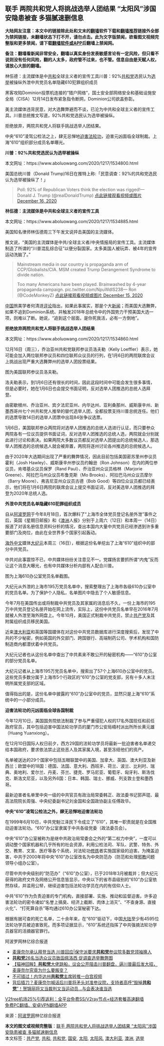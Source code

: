  <h2>联手 两院共和党人将挑战选举人团结果 “太阳风”涉国安隐患被查 多猫腻速删信息</h2> <p class="notice"><b>大陆网友注意：本文中的链接除此处和文末的<a href="https://github.com/bannedbook/fanqiang" >翻墙</a>软件下载和<a href="https://github.com/killgcd/justmysocks/blob/master/README.md">翻墙推荐</a>链接外全部为禁网链接，未翻墙状态下打不开，请勿点击。此为文字版禁闻，欲看图文视频完整版和更多禁闻，请下载<a href="https://github.com/bannedbook/fanqiang">翻墙软件或APP</a>后翻墙上禁闻网。</p><p>备注：翻墙看新闻非常安全，翻墙以真实身份发表敏感言论有一定风险，但只看不说则没有任何风险，翻的人太多，政府管不过来，也不管。信息自由是天赋人权，请放心大胆的翻墙。</b></p>  <div class="entry"> <p id="summary">林伍德：主流媒体是中<a href="https://www.bannedbook.org/bnews/tag/%E5%85%B1%E5%92%8C/" class="st_tag internal_tag" rel="tag" title="标签 共和 下的日志">共和</a>全球主义者的宣传工具川普：92%<a href="https://www.bannedbook.org/bnews/tag/%e5%85%b1%e5%92%8c%e5%85%9a/" class="st_tag internal_tag" rel="tag" title="标签 共和党 下的日志">共和党</a>选民认为<a href="https://www.bannedbook.org/bnews/tag/%e9%80%89%e4%b8%be/" class="st_tag internal_tag" rel="tag" title="标签 选举 下的日志">选举</a>被操纵外泄中共党员名单隐藏610犯罪组织成员</p> <p>黑客攻陷Dominion投票机连接的“猎户网络”，国土安全部网络安全和基础设施安全局（CISA）12月14日发布紧急指令断网，Dominion公司欲盖弥彰。</p> <p>美主流媒体违背民意，对大选舞弊避而不谈，已沦为中共和全球主义者的宣传工具。川普总统推文写道，92%共和党选民认为选举被操纵。</p> <p>拒绝放弃，两院共和党人将联手挑战选举人团结果。</p> <p>中央“610”凌驾公检法之上，肆无忌惮地<span class='wp_keywordlink'><a href="https://www.bannedbook.org/forum11/topic278.html" title="评江泽民与中共相互利用迫害法轮功" target="_blank">迫害法轮功</a></span>，迫害元凶面临全球制裁。上海“610”组织部分成员名单曝光。</p> <p><strong>川普：92%共和党选民认为选举被操纵</strong></p> <p>本文网址：https://www.aboluowang.com/2020/1217/1534800.html</p> <p>美国总统川普（Donald Trump)16日在推特上称:「民意调查：92%的共和党选民认为选举被操纵了！」</p> <blockquote><p>Poll: 92% of Republican Voters think the election was rigged!— Donald J. Trump (@realDonaldTrump) <a href="https://twitter.com/realDonaldTrump/status/1339071350900723713?ref_src=twsrc%5Etfw">点此链接观看视频或图片 December 16, 2020</a></p></blockquote> <p><strong>林伍德：主流媒体是中共和全球主义者的宣传工具</strong></p> <p>本文网址：https://www.aboluowang.com/2020/1217/1534885.html</p> <p>美国知名律师林伍德周三下午发文说抨击美国的主流媒体。</p>  <p>推文说，“美国的主流媒体是中共/全球主义者/中央情报局的宣传工具。主流媒体制造了所谓的“川普混乱综合征”以便分裂国家。太多美国人被玩弄、被4年的宣传运动洗脑了。”</p> <blockquote><p>Mainstream media in our country is propaganda arm of CCP/Globalists/CIA. MSM created Trump Derangement Syndrome to divide nation.</p> <p>Too many Americans have been played. Brainwashed by 4-year propaganda campaign. pic.twitter.com/NpuWdlS238— Ron (@CodeMonkeyZ) <a href="https://twitter.com/CodeMonkeyZ/status/1338850031445536769?ref_src=twsrc%5Etfw">点此链接观看视频或图片 December 15, 2020</a></p></blockquote> <p><span class='wp_keywordlink_affiliate'><a href="https://www.bannedbook.org/" title="中国" target="_blank">中国</a></span>旅美学者何清涟<span class='wp_keywordlink_affiliate'><a href="https://www.bannedbook.org/bnews/comments/" title="新闻评论" target="_blank">评论</a></span>指出，如果此事属实，那是个大<span class='wp_keywordlink_affiliate'><a href="https://www.bannedbook.org/" title="新闻">新闻</a></span>；而美国大选舞弊，如果不追到Dominion系统、并触发2018年总统令中的外国势力干预美国大选一项，则难以了断。她说，“追到这个层面，是你死我活，必有一方倒地”。</p> <p><strong>拒绝放弃两院共和党人将联手挑战选举人团结果</strong></p> <p>本文网址：https://www.aboluowang.com/2020/1217/1534860.html</p> <p>12月16日（周三），乔治亚州共和党联邦参议员洛夫勒（Kelly Loeffler）表示，她可能会加入两位联邦参议员和四位联邦众议员的行列，在1月6日的两院联席会议上挑战出现严重大选舞弊州的选举人团投票结果。</p> <p>图为美国联邦参议员洛夫勒。</p> <p>洛夫勒表示，到1月6日还有很长的时间，因此这段时间中可能会发生很多事情，但是必要时，她在1月6日也会提交书面证明，反对选举人团推选的总统人选拜登。</p> <p>由密歇根州、乔治亚州、宾夕法尼亚州、内华达州、亚利桑那州、威斯康辛州、新墨西哥州七个州共和党人推举的替代选举人团，全都投票支持川普总统连任。他们的选票导致14日的选举人团票中出现84张争议选票。</p> <p>1月6日，美国联邦参众两院将对选举人团推选的总统人选进行认证，而只要参众两院各有一位议员提供书面证词，反对选举人团推选的总统人选，两院就会分别就此进行讨论和表决。如果两院大多数议员都反对选举人团提出的总统候选人，那选举人团推选的总统候选人就会被弃置，两院将逐州讨论各州推选的总统候选人。</p> <p>由于2020年大选期间出现了严重的舞弊情况，因此目前包括美国密苏里州参议员霍利（Josh Hawley）、威斯康辛州参议员约翰逊（Ron Johnson）在内的两位参议员，肯塔基众议员保罗（Rand Paul）、乔治亚州众议员格林（Marjorie Greene）、阿拉巴马州众议员布鲁克斯（Mo Brooks）、阿拉巴马州众议员摩尔（Barry Moore）、弗吉尼亚州众议员古德（Bob Good）等四位众议员都已经表示，他们将在1月6日两院的联席会议上提交书面证词，反对美选举人团推选的拜登为2020年总统人选。</p>  <p><strong>外泄中共党员名单隐藏610犯罪组织成员</strong></p> <p>自从<span class='wp_keywordlink_affiliate'><a href="https://www.aboluowang.com/" title="阿波罗网" target="_blank">阿波罗网</a></span>于今年8月18日，首次爆料了“上海市全体党员登记名册外泄”事件之后，英国《星期日邮报》和《<a href="https://www.bannedbook.org/bnews/tag/%e6%be%b3%e6%b4%b2/" class="st_tag internal_tag" rel="tag" title="标签 澳洲 下的日志">澳洲</a>人报》分别于上周六（12日）和本周一（14日）报道了对该名册信息资料分析的情况，查出本国内大量中共党员已经渗透到许多重要部门及岗位，由此在全世界多个国家引起轰动。</p> <p><span class='wp_keywordlink_affiliate'><a href="https://99cn.info/" title="海外中文" target="_blank">海外中文</a></span>媒体<span class='wp_keywordlink_affiliate'><a href="http://www.epochtimes.com/" title="大纪元" target="_blank">大纪元</a></span>本周三（16日），根据这份名单挖出了上海“610”组织中的部分中共党员。</p> <p>中共对此事震惊不已，中共媒体纷纷关注意见不一。党媒扬言要抓所谓“内鬼”反而让这个消息大曝光，也有中共媒体分析内部有人配合川普。</p> <p>图为上海610办公室党员名单截图。</p> <p>大纪元从外泄的上海市195万党员名单中，搜索整理出了上海市各级610办公室中的党员名单。为了保护个人隐私，名单图片中隐去了个人敏感信息。</p> <p>今年7月在美国传出或将制裁中共党员及其家属的消息后不久，一份上海市的195万中共党员登记名册开始在网上流传，实际上，这份中共党员名单早在2016年7月就被人外泄至海外网盘上。今年10月，美国正式制裁中共党员，禁止<a href="https://www.bannedbook.org/bnews/tag/%e5%85%b1%e4%ba%a7%e5%85%9a/" class="st_tag internal_tag" rel="tag" title="标签 共产党 下的日志">共产党</a>及其附属组织成员移民美国。</p> <p>近来<a href="https://www.bannedbook.org/bnews/tag/%e6%be%b3%e5%a4%a7%e5%88%a9%e4%ba%9a/" class="st_tag internal_tag" rel="tag" title="标签 澳大利亚 下的日志">澳大利亚</a>和英国等国媒体在对这份中共党员数据库进行深度搜索后，发现了中共的不少秘密，例如英国的外交部门、跨国银行、高端制药公司、学术机构和国防制造商内都潜伏着中共党员。</p> <p>大纪元记者也从这份名单中查出了中共素来不敢公开的秘密机构——“610”办公室的部分党员名单。</p> <p>大纪元记者从上海市195万党员名单中，搜索出了57个上海610办公室中的党员。这些党员多数分属于上海市5个行政区的“610”办公室的党支部，另有十多人未注明所属党支部的区域。</p> <p>值得指出的是，这份名单中披露的“610”办公室中的党员，显然只是上海“610”系统中的一小部分成员。</p> <p><strong>迫害法轮功的元凶面临全球各国制裁</strong></p>  <p>今年12月10日，美国国务院依法制裁了参与严重侵犯人权的17名外国现任和前任政府官员，其中包括迫害中国法轮功学员的厦门市公安局梧村派出所所长黄元雄（Huang Yuanxiong）。</p> <p>在12月10日国际人权日前夕，西方29国的法轮功学员将最新一批迫害者名单递交给本国政府，要求依法禁止这些恶人及其家属入境，甚至冻结他们的资产。</p> <p>名单被送达的29个国家中包括五眼联盟中的美国、加拿大、英国、澳大利亚及新西兰；欧盟中的18国：德国、法国、意大利、西班牙、荷兰、波兰、比利时、瑞典、奥地利、爱尔兰、丹麦、芬兰、捷克、罗马尼亚、葡萄牙、匈牙利、斯洛伐克、斯洛文尼亚，以及另外6国：日本、韩国、瑞士、挪威、列支敦士登和墨西哥。</p> <p>最新迫害者名单里中央一级的中共官员有政治局常委韩正、政法委书记郭声琨、最高法院院长周强、中央纪委副书记刘金国和全国政协副主任傅政华。</p> <p><strong>中央“610”凌驾公检法之外，肆无忌惮地迫害法轮功</strong></p> <p>在1999年6月10日，中共党魁江泽民下令成立了“610”，其唯一职责就是在全国推动迫害法轮功。“610”办公室隶属于中共各级党委（政法委员会）。</p> <p>中央“610”办公室被称为是继中共政治局常委会之外的“第二权力中央”，一度可以调动整个国家机器和几乎所有的社会资源，利用公检法司、军队、武警、特务、外交、教育、文宣、医疗等各个系统，对法轮功<span class='wp_keywordlink'><a href="https://www.qi-gong.me/" title="气功修炼网" target="_blank">修炼</a></span>者实施国家级的迫害。为掩盖迫害，中共于2000年将中央“610”办公室改名为中央防范办（防范和处理<span class='wp_keywordlink'><a href="https://www.bannedbook.org/forum11/topic281.html" title="禁片：评中国共产党的邪教本质" target="_blank">邪教</a></span>问题领导小组办公室）。</p> <p>尽管中共中央级别的“防范办”（“610”办公室），已于2018年3月被裁并；但大纪元获得的政府文件及网络公开信息皆显示，中央以下的省市县级别的“610”办公室依然存续，并滥用公帑，继续迫害包括法轮功学员在内的有信仰人士。</p> <p>中共“610”作为负责迫害的专门机构，直接部署、实施、推动和监督迫害。许多迫害法轮功的密令诸如“名誉上搞臭、经济上截断、肉体上消灭”、“不查身源、直接火化”、“打死算自杀”等均通过610办公室秘密下达。</p> <p>根据有据可查的死亡名单，二十余年来，在“610”驱动下，中国<span class='wp_keywordlink_affiliate'><a href="https://www.bannedbook.org/" title="大陆" target="_blank">大陆</a></span>至少有4595位法轮功学员被迫害致死。而多项证据显示，“610”系统还指挥了中共强摘法轮功学员器官的活摘器官罪行。</p> <p>阿波罗网林亿综合报道</p> <p></p>  <p></p> <ul class='op-related-articles' title='相关阅读'> <li><a href='https://www.bannedbook.org/bnews/cnnews/20201217/1449660.html' target='_blank'>麦康奈尔承认拜登当选 川普回应|保守派要求<b>共和党</b>参议院多数党领袖换人</a></li> <li><a href='https://www.bannedbook.org/bnews/cnnews/20201217/1449657.html' target='_blank'><b>共和党</b>26名当选众议员致函佩洛西 促调查选举舞弊图</a></li> <li><a href='https://www.bannedbook.org/bnews/bannedvideo/20201217/1449605.html' target='_blank'>【猫神回眸】<b>共和党</b>大佬跳船，议会公开阻击川普翻盘，逼川普最后发大招，麦康奈尔究竟为什么要叛变？</a></li> <li><a href='https://www.bannedbook.org/bnews/cnnews/20201217/1449597.html' target='_blank'>不可错过！内华达州<b>共和党</b>主席转推一白宫视频</a></li> <li><a href='https://www.bannedbook.org/bnews/comments/20201217/1449534.html' target='_blank'>背后插刀？麦康奈尔喊话后川普将矛头对准参议院，支持者高呼“毁掉<b>共和党</b>”！贺锦丽将又当裁判又当运动员…与会表决谁当选</a></li> </ul> <p class="texttj"> <a href="https://www.bannedbook.org/forum23/topic22702.html" target="_blank">V2free机场25%引荐返利：全平台免费SS/V2ray节点+经济套餐高速翻墙</a><br/> <a href="https://github.com/bannedbook/fanqiang/wiki/%E7%A6%81%E9%97%BB%E7%BD%91%E5%AE%89%E5%8D%93%E7%BF%BB%E5%A2%99%E6%96%B0%E9%97%BBAPP" target="_blank">免费PC翻墙、安卓VPN翻墙APP</a></p><p> 来源：<a href="https://www.aboluowang.com/2020/1217/1535160.html" target="_blank">阿波罗网</a>林亿综合报道 </p><a name='sharetosocial'></a>       <div><b>本文的图文或视频完整版</b>：<a href='https://www.bannedbook.org/bnews/topimagenews/20201217/1449777.html'>联手 两院共和党人将挑战选举人团结果 “太阳风”涉国安隐患被查 多猫腻速删信息</a></div>  </div><!--END ENTRY--> <div class="postfooter"> <div>本文标签：<a href="https://www.bannedbook.org/bnews/tag/%e5%85%b1%e4%ba%a7%e5%85%9a/" rel="tag">共产党</a>, <a href="https://www.bannedbook.org/bnews/tag/%E5%85%B1%E5%92%8C/" rel="tag">共和</a>, <a href="https://www.bannedbook.org/bnews/tag/%e5%85%b1%e5%92%8c%e5%85%9a/" rel="tag">共和党</a>, <a href="https://www.bannedbook.org/bnews/tag/%E5%9B%BD%E5%AE%89/" rel="tag">国安</a>, <a href="https://www.bannedbook.org/bnews/tag/%e5%a4%aa%e9%98%b3/" rel="tag">太阳</a>, <a href="https://www.bannedbook.org/bnews/tag/%E5%A4%AA%E9%98%B3%E9%A3%8E/" rel="tag">太阳风</a>, <a href="https://www.bannedbook.org/bnews/tag/%e6%be%b3%e5%a4%a7%e5%88%a9%e4%ba%9a/" rel="tag">澳大利亚</a>, <a href="https://www.bannedbook.org/bnews/tag/%e6%be%b3%e6%b4%b2/" rel="tag">澳洲</a>, <a href="https://www.bannedbook.org/bnews/tag/%e9%80%89%e4%b8%be/" rel="tag">选举</a></div>  </div><!--END POSTFOOTER--> 